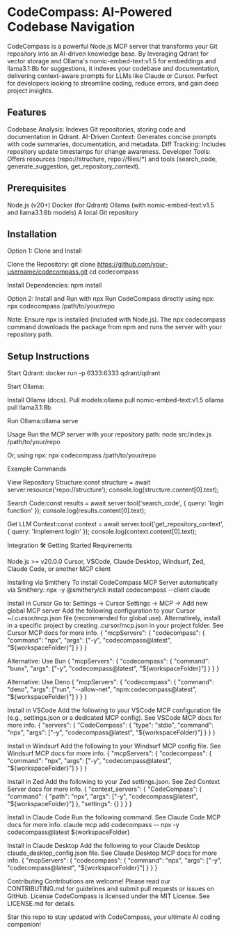 # CodeCompass: AI-Powered Codebase Navigation

CodeCompass is a powerful Node.js MCP server that transforms your Git repository into an AI-driven knowledge base. By leveraging Qdrant for vector storage and Ollama's nomic-embed-text:v1.5 for embeddings and llama3.1:8b for suggestions, it indexes your codebase and documentation, delivering context-aware prompts for LLMs like Claude or Cursor. Perfect for developers looking to streamline coding, reduce errors, and gain deep project insights.

## Features

Codebase Analysis: Indexes Git repositories, storing code and documentation in Qdrant.
AI-Driven Context: Generates concise prompts with code summaries, documentation, and metadata.
Diff Tracking: Includes repository update timestamps for change awareness.
Developer Tools: Offers resources (repo://structure, repo://files/*) and tools (search_code, generate_suggestion, get_repository_context).

## Prerequisites

Node.js (v20+)
Docker (for Qdrant)
Ollama (with nomic-embed-text:v1.5 and llama3.1:8b models)
A local Git repository

## Installation

Option 1: Clone and Install

Clone the Repository:
git clone <https://github.com/your-username/codecompass.git>
cd codecompass

Install Dependencies:
npm install

Option 2: Install and Run with npx
Run CodeCompass directly using npx:
npx codecompass /path/to/your/repo

Note: Ensure npx is installed (included with Node.js). The npx codecompass command downloads the package from npm and runs the server with your repository path.

## Setup Instructions

Start Qdrant:
docker run -p 6333:6333 qdrant/qdrant

Start Ollama:

Install Ollama (docs).
Pull models:ollama pull nomic-embed-text:v1.5
ollama pull llama3.1:8b

Run Ollama:ollama serve

Usage
Run the MCP server with your repository path:
node src/index.js /path/to/your/repo

Or, using npx:
npx codecompass /path/to/your/repo

Example Commands

View Repository Structure:const structure = await server.resource('repo://structure');
console.log(structure.content[0].text);

Search Code:const results = await server.tool('search_code', { query: 'login function' });
console.log(results.content[0].text);

Get LLM Context:const context = await server.tool('get_repository_context', { query: 'Implement login' });
console.log(context.content[0].text);

Integration
🛠️ Getting Started
Requirements

Node.js >= v20.0.0
Cursor, VSCode, Claude Desktop, Windsurf, Zed, Claude Code, or another MCP client

Installing via Smithery
To install CodeCompass MCP Server automatically via Smithery:
npx -y @smithery/cli install codecompass --client claude

Install in Cursor
Go to: Settings -> Cursor Settings -> MCP -> Add new global MCP server
Add the following configuration to your Cursor ~/.cursor/mcp.json file (recommended for global use). Alternatively, install in a specific project by creating .cursor/mcp.json in your project folder. See Cursor MCP docs for more info.
{
  "mcpServers": {
    "codecompass": {
      "command": "npx",
      "args": ["-y", "codecompass@latest", "${workspaceFolder}"]
    }
  }
}

Alternative: Use Bun
{
  "mcpServers": {
    "codecompass": {
      "command": "bunx",
      "args": ["-y", "codecompass@latest", "${workspaceFolder}"]
    }
  }
}

Alternative: Use Deno
{
  "mcpServers": {
    "codecompass": {
      "command": "deno",
      "args": ["run", "--allow-net", "npm:codecompass@latest", "${workspaceFolder}"]
    }
  }
}

Install in VSCode
Add the following to your VSCode MCP configuration file (e.g., settings.json or a dedicated MCP config). See VSCode MCP docs for more info.
{
  "servers": {
    "CodeCompass": {
      "type": "stdio",
      "command": "npx",
      "args": ["-y", "codecompass@latest", "${workspaceFolder}"]
    }
  }
}

Install in Windsurf
Add the following to your Windsurf MCP config file. See Windsurf MCP docs for more info.
{
  "mcpServers": {
    "codecompass": {
      "command": "npx",
      "args": ["-y", "codecompass@latest", "${workspaceFolder}"]
    }
  }
}

Install in Zed
Add the following to your Zed settings.json. See Zed Context Server docs for more info.
{
  "context_servers": {
    "CodeCompass": {
      "command": {
        "path": "npx",
        "args": ["-y", "codecompass@latest", "${workspaceFolder}"]
      },
      "settings": {}
    }
  }
}

Install in Claude Code
Run the following command. See Claude Code MCP docs for more info.
claude mcp add codecompass -- npx -y codecompass@latest ${workspaceFolder}

Install in Claude Desktop
Add the following to your Claude Desktop claude_desktop_config.json file. See Claude Desktop MCP docs for more info.
{
  "mcpServers": {
    "codecompass": {
      "command": "npx",
      "args": ["-y", "codecompass@latest", "${workspaceFolder}"]
    }
  }
}

Contributing
Contributions are welcome! Please read our CONTRIBUTING.md for guidelines and submit pull requests or issues on GitHub.
License
CodeCompass is licensed under the MIT License. See LICENSE.md for details.

Star this repo to stay updated with CodeCompass, your ultimate AI coding companion!

